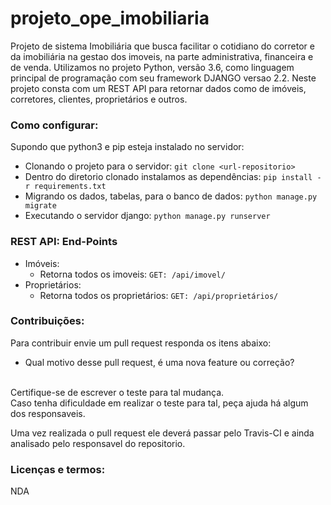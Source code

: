 projeto_ope_imobiliaria
========================

Projeto de sistema Imobiliária que busca facilitar o cotidiano do corretor e da imobiliária
na gestao dos imoveis, na parte administrativa, financeira e de venda.
Utilizamos no projeto Python, versão 3.6, como linguagem principal de programação com seu framework DJANGO
versao 2.2.
Neste projeto consta com um REST API para retornar dados como de imóveis, corretores, clientes,
proprietários e outros.

### Como configurar:
Supondo que python3 e pip esteja instalado no servidor:
 - Clonando o projeto para o servidor: `git clone <url-repositorio>`
 - Dentro do diretorio clonado instalamos as dependências: `pip install -r requirements.txt`
 - Migrando os dados, tabelas, para o banco de dados: `python manage.py migrate`
 - Executando o servidor django: `python manage.py runserver`

### REST API: End-Points
 - Imóveis:
   - Retorna todos os imoveis: `GET: /api/imovel/`
 - Proprietários:
   - Retorna todos os proprietários: `GET: /api/proprietários/`

### Contribuições:
Para contribuir envie um pull request responda os itens abaixo:
 - Qual motivo desse pull request, é uma nova feature ou correção?
<br>
Certifique-se de escrever o teste para tal mudança.<br>
Caso tenha dificuldade em realizar o teste para tal, peça ajuda há algum dos responsaveis.<br>

Uma vez realizada o pull request ele deverá passar pelo Travis-CI e ainda analisado
pelo responsavel do repositorio.

### Licenças e termos:
NDA